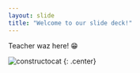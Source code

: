 ```yaml
---
layout: slide
title: "Welcome to our slide deck!"
---
```


Teacher waz here! 😁

![constructocat](https://octodex.github.com/images/constructocat2.jpg)
{: .center}
